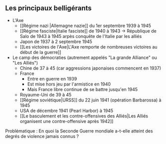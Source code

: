 ## Les principaux belligérants

- L'Axe
	- [[Régime nazi |Allemagne nazie]] du 1er septembre 1939 à 1945
	- [[Régime fasciste|Italie fasciste]] de 1940 à 1943 -> République de Salo de 1943 à 1945 arpès conquête de l'Italie par les alliés
	- Japon de 1937 à 2 septembre 1945
	- [[Les victoires de l'Axe|L'Axe remporte de nombreuses victoires au début de la guerre]]
- Le camp des démocraties (autrement appelés "La grande Alliance" ou "Les Alliés")
	- Chine de 37 à 45 (car aggressions japonaises commencent en 1937)
	- France
		- Entre en guerre en 1939
		- Est mise hors jeu par l'armistice en 1940
		- Mais France libre continue de se battre jusqu'en 1945
	- Royaume-Uni de 39 à 45
	- [[Régime soviétique|URSS]] du 22 juin 1941 (opération Barbarossa) à 1945
	- USA de décembre 1941 (Pearl Harbor) à 1945
	- [[Le basculement et les contre-offensives des Alliés|Les Alliés organisent une contre-offensive après 1942]]

Problématique : En quoi la Seconde Guerre mondiale a-t-elle atteint des degrés de violence jamais connus ?
